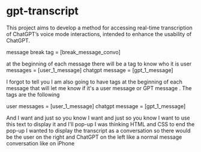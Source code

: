 # gpt-transcript
This project aims to develop a method for accessing real-time transcription of ChatGPT’s voice mode interactions, intended to enhance the usability of ChatGPT.

message break tag = [break_message_convo]

at the beginning of each message there will be a tag to know who it is
user messages = [user_1_message]
chatgpt message = [gpt_1_message]


I forgot to tell you I am also going to have tags at the beginning of each message that will let me know if it's a user message or GPT message . The tags are the following

user messages = [user_1_message]
chatgpt message = [gpt_1_message]

And I want and just so you know I want and just so you know I want to use this text to display it and I'll pop-up I was thinking HTML and CSS to end the pop-up I wanted to display the transcript as a conversation so there would be the user on the right and ChatGPT on the left like a normal message conversation like on iPhone